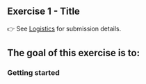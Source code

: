 <!--This file was generated, do not modify it.-->
## Exercise 1 - **Title**

👉 See [Logistics](/logistics/#submission) for submission details.

The goal of this exercise is to:
-

### Getting started

